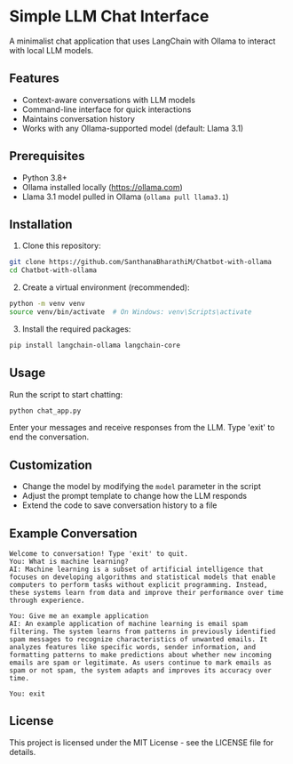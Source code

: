 # Simple LLM Chat Interface

A minimalist chat application that uses LangChain with Ollama to interact with local LLM models.

## Features

- Context-aware conversations with LLM models
- Command-line interface for quick interactions
- Maintains conversation history
- Works with any Ollama-supported model (default: Llama 3.1)

## Prerequisites

- Python 3.8+
- Ollama installed locally (https://ollama.com)
- Llama 3.1 model pulled in Ollama (`ollama pull llama3.1`)

## Installation

1. Clone this repository:
```bash
git clone https://github.com/SanthanaBharathiM/Chatbot-with-ollama
cd Chatbot-with-ollama
```

2. Create a virtual environment (recommended):
```bash
python -m venv venv
source venv/bin/activate  # On Windows: venv\Scripts\activate
```

3. Install the required packages:
```bash
pip install langchain-ollama langchain-core
```

## Usage

Run the script to start chatting:
```bash
python chat_app.py
```

Enter your messages and receive responses from the LLM. Type 'exit' to end the conversation.

## Customization

- Change the model by modifying the `model` parameter in the script
- Adjust the prompt template to change how the LLM responds
- Extend the code to save conversation history to a file

## Example Conversation

```
Welcome to conversation! Type 'exit' to quit.
You: What is machine learning?
AI: Machine learning is a subset of artificial intelligence that focuses on developing algorithms and statistical models that enable computers to perform tasks without explicit programming. Instead, these systems learn from data and improve their performance over time through experience.

You: Give me an example application
AI: An example application of machine learning is email spam filtering. The system learns from patterns in previously identified spam messages to recognize characteristics of unwanted emails. It analyzes features like specific words, sender information, and formatting patterns to make predictions about whether new incoming emails are spam or legitimate. As users continue to mark emails as spam or not spam, the system adapts and improves its accuracy over time.

You: exit
```

## License

This project is licensed under the MIT License - see the LICENSE file for details.
